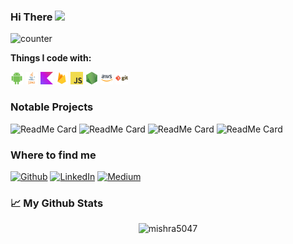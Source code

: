 ### Hi There <img src="https://media.giphy.com/media/hvRJCLFzcasrR4ia7z/giphy.gif" width="25px">

![counter](https://enyzpxwvh2g0lx2.m.pipedream.net)

**Things I code with:**

<code><img height="20" src="https://raw.githubusercontent.com/github/explore/80688e429a7d4ef2fca1e82350fe8e3517d3494d/topics/android/android.png"></code>
<code><img height="20" src="https://raw.githubusercontent.com/github/explore/80688e429a7d4ef2fca1e82350fe8e3517d3494d/topics/java/java.png"></code>
<code><img height="20" src="https://raw.githubusercontent.com/github/explore/80688e429a7d4ef2fca1e82350fe8e3517d3494d/topics/kotlin/kotlin.png"></code>
<code><img height="20" src="https://raw.githubusercontent.com/github/explore/80688e429a7d4ef2fca1e82350fe8e3517d3494d/topics/firebase/firebase.png"></code>
<code><img height="20" src="https://raw.githubusercontent.com/github/explore/80688e429a7d4ef2fca1e82350fe8e3517d3494d/topics/javascript/javascript.png"></code>
<code><img height="20" src="https://raw.githubusercontent.com/github/explore/80688e429a7d4ef2fca1e82350fe8e3517d3494d/topics/nodejs/nodejs.png"></code>
<code><img height="20" src="https://raw.githubusercontent.com/github/explore/80688e429a7d4ef2fca1e82350fe8e3517d3494d/topics/aws/aws.png"></code>
<code><img height="20" src="https://raw.githubusercontent.com/github/explore/80688e429a7d4ef2fca1e82350fe8e3517d3494d/topics/git/git.png"></code>

<h3>Notable Projects</h3>

![ReadMe Card](https://github-readme-stats.vercel.app/api/pin/?username=mishra5047&repo=WeatherApp&theme=gotham)
![ReadMe Card](https://github-readme-stats.vercel.app/api/pin/?username=mishra5047&repo=FirebaseBackupGUI&theme=gotham)
![ReadMe Card](https://github-readme-stats.vercel.app/api/pin/?username=mishra5047&repo=AttendanceApp&theme=gotham)
![ReadMe Card](https://github-readme-stats.vercel.app/api/pin/?username=mishra5047&repo=Medical&theme=gotham)

<h3>Where to find me</h3>
<p><a href="https://mishra5047.github.io/portfolio/" target="_blank"><img alt="Github" src="https://img.shields.io/badge/GitHub-%2312100E.svg?&style=for-the-badge&logo=Github&logoColor=white" /></a> 
<a href="https://www.linkedin.com/in/mishra5047/" target="_blank"><img alt="LinkedIn" src="https://img.shields.io/badge/linkedin-%230077B5.svg?&style=for-the-badge&logo=linkedin&logoColor=white" /></a>
<a href="https://mishra695047.medium.com/" target="_blank"><img alt="Medium" src="https://img.shields.io/badge/medium-%2312100E.svg?&style=for-the-badge&logo=medium&logoColor=white" /></a>
</p>

<h3>📈 My Github Stats</h3>

<p align="center"> <img src="https://github-readme-stats.vercel.app/api?username=mishra5047&show_icons=true&theme=gotham" alt="mishra5047" />
